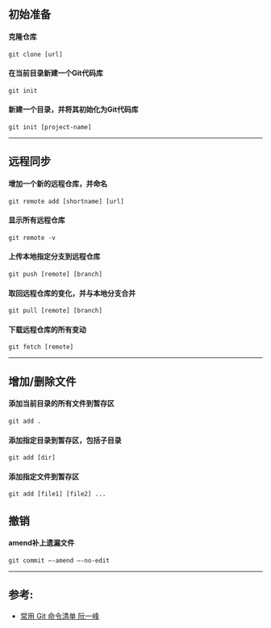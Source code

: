 ## 初始准备
#### 克隆仓库
`git clone [url]`
#### 在当前目录新建一个Git代码库
`git init`
#### 新建一个目录，并将其初始化为Git代码库
`git init [project-name]`

---
## 远程同步
#### 增加一个新的远程仓库，并命名
`git remote add [shortname] [url]`
#### 显示所有远程仓库
`git remote -v`
#### 上传本地指定分支到远程仓库
`git push [remote] [branch]`
#### 取回远程仓库的变化，并与本地分支合并
`git pull [remote] [branch]`
#### 下载远程仓库的所有变动
`git fetch [remote]`

---
## 增加/删除文件
#### 添加当前目录的所有文件到暂存区
`git add .`
#### 添加指定目录到暂存区，包括子目录
`git add [dir]`
#### 添加指定文件到暂存区
`git add [file1] [file2] ...`

## 撤销
#### amend补上遗漏文件
`git commit –-amend –-no-edit`

---
## 参考:
- [常用 Git 命令清单 阮一峰](https://www.cnblogs.com/chenwolong/p/GIT.html)